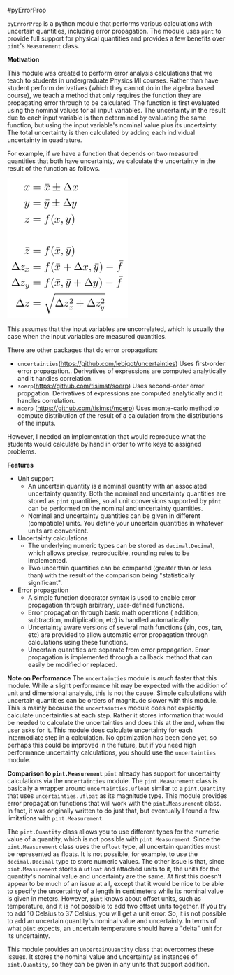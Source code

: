#pyErrorProp

`pyErrorProp` is a python module that performs various calculations with
uncertain quantities, including error propagation.  The module uses `pint` to
provide full support for physical quantities and provides a few benefits over `pint`'s
`Measurement` class.

**Motivation**

This module was created to perform error analysis calculations that we teach to students in undergraduate Physics I/II courses. Rather than have student perform derivatives (which they cannot do in the
algebra based course), we teach a method that only requires the function they are propagating
error through to be calculated. The function is first evaluated using the nominal values for all
input variables. The uncertainty in the result due to each input variable is then determined by
evaluating the same function, but using the input variable's nominal value plus its uncertainty.
The total uncertainty is then calculated by adding each individual uncertainty in quadrature.

For example, if we have a function that depends on two measured quantities that both have uncertainty,
we calculate the uncertainty in the result of the function as follows.

![alg](./doc/images/error_prop_algorithm.png)

This assumes that the input variables are uncorrelated, which is usually the
case when the input variables are measured quantities.

There are other packages that do error propagation:

- `uncertainties`(https://github.com/lebigot/uncertainties) Uses first-order error propagation..
  Derivatives of expressions are computed analytically and it handles correlation.
- `soerp`(https://github.com/tisimst/soerp) Uses second-order error propgation. 
  Derivatives of expressions are computed analytically and it handles correlation.
- `mcerp` (https://github.com/tisimst/mcerp) Uses monte-carlo method to compute distribution
  of the result of a calculation from the distributions of the inputs.

However, I needed an implementation that would
reproduce what the students would calculate by hand in order to write keys to assigned problems.



**Features**
- Unit support
  - An uncertain quantity is a nominal quantity with an associated uncertainty quantity. Both the nominal and uncertainty quantities are
    stored as `pint` quantities, so all unit conversions supported by `pint` can be performed on the nominal and uncertainty quantities.
  - Nominal and uncertainty quantities can be given in different (compatible) units. You define your uncertain quantities in whatever units are convenient.
- Uncertainty calculations
  - The underlying numeric types can be stored as `decimal.Decimal`, which allows precise, reproducible, rounding rules to be implemented.
  - Two uncertain quantities can be compared (greater than or less than) with the result of the comparison being "statistically significant".
- Error propagation
  - A simple function decorator syntax is used to enable error propagation through arbitrary, user-defined functions.
  - Error propagation through basic math operations ( addition, subtraction, multiplication, etc) is handled automatically.
  - Uncertainty aware versions of several math functions (sin, cos, tan, etc) are provided to allow automatic error propagation through calculations using these functions.
  - Uncertain quantities are separate from error propagation. Error propagation is implemented through a callback method that can easily be modified or replaced.

**Note on Performance** The `uncertainties` module is *much* faster that this module. 
While a slight performance hit may be expected with the addition of unit and dimensional
analysis, this is not the cause. Simple calculations with uncertain quantities
can be orders of magnitude slower with this module. This is mainly because the `uncertainties`
module does not explicitly calculate uncertainties at each step. Rather it stores information
that would be needed to calculate the uncertainties and does this at the end, when the user
asks for it. This module does calculate uncertainty for each intermediate step in a calculation.
No optimization has been done yet, so perhaps this could be improved in the future, but if you
need high performance uncertainty calculations, you should use the `uncertainties` module.

**Comparison to `pint.Measurement`**
`pint` already has support for uncertainty calculations via the `uncertainties`
module. The `pint.Measurement` class is basically a wrapper around
`uncertainties.ufloat` similar to a `pint.Quantity` that uses
`uncertainties.ufloat` as its magnitude type. This module provides error
propagation functions that will work with the `pint.Measurement` class. In
fact, it was originally written to do just that, but eventually I found a few
limitations with `pint.Measurement`.

The `pint.Quantity` class allows you to
use different types for the numeric value of a quantity, which is not possible
with `pint.Measurement`. Since the `pint.Measurement` class uses the `ufloat`
type, all uncertain quantities must be represented as floats.  It is not
possible, for example, to use the `decimal.Decimal` type to store numeric
values.  The other issue is that, since `pint.Measurement` stores a `ufloat`
and attached units to it, the units for the quantity's nominal value and
uncertainty are the same. At first this doesn't appear to be much of an issue at all, except
that it would be nice to be able to specify the uncertainty of a length in centimeters
while its nominal value is given in meters. However, `pint` knows about offset units, such as
temperature, and it is not possible to add two offset units together. If you try to add
10 Celsius to 37 Celsius, you will get a unit error. So, it is not possible to add
an uncertain quantity's nominal value and uncertainty. In terms of what `pint` expects,
an uncertain temperature should have a "delta" unit for its uncertainty.

This module provides an `UncertainQuantity` class that overcomes these issues. It stores
the nominal value and uncertainty as instances of `pint.Quantity`, so they can be given
in any units that support addition.
